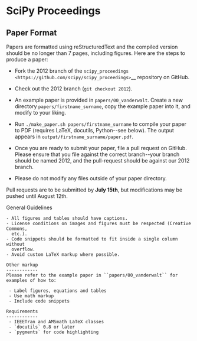 SciPy Proceedings
=================

Paper Format
------------

Papers are formatted using reStructuredText and the compiled version should be
no longer than 7 pages, including figures.  Here are the steps to produce a
paper:

- Fork the 2012 branch of the `scipy_proceedings
  <https://github.com/scipy/scipy_proceedings>`__ repository on GitHub.

- Check out the 2012 branch (`git checkout 2012`).

- An example paper is provided in ``papers/00_vanderwalt``.  Create a new
  directory ``papers/firstname_surname``, copy the example paper into it, and
  modify to your liking.

- Run ``./make_paper.sh papers/firstname_surname`` to compile your paper to PDF
  (requires LaTeX, docutils, Python--see below).  The output appears in
  ``output/firstname_surname/paper.pdf``.

- Once you are ready to submit your paper, file a pull request on GitHub.
  Please ensure that you file against the correct branch--your branch should be
  named 2012, and the pull-request should be against our 2012 branch.

- Please do not modify any files outside of your paper directory.

Pull requests are to be submitted by **July 15th**, but modifications may be
pushed until August 12th.

General Guidelines
``````````````````
- All figures and tables should have captions.
- License conditions on images and figures must be respected (Creative Commons,
  etc.).
- Code snippets should be formatted to fit inside a single column without
  overflow.
- Avoid custom LaTeX markup where possible.

Other markup
------------
Please refer to the example paper in ``papers/00_vanderwalt`` for
examples of how to:

 - Label figures, equations and tables
 - Use math markup
 - Include code snippets

Requirements
------------
 - IEEETran and AMSmath LaTeX classes
 - `docutils` 0.8 or later
 - `pygments` for code highlighting
